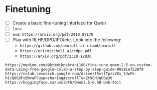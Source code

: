 # Finetuning

- [ ] Create a basic fine-tuning interface for Qwen
- [ ] `lora`
- [ ] `eva`: `https://arxiv.org/pdf/2410.07170`
- [ ] Play with RLHF/DPO/IPO/etc. Look into the following:
  - `https://github.com/axolotl-ai-cloud/axolotl`
  - `https://ericmitchell.ai/cdpo.pdf`
  - `https://arxiv.org/pdf/2310.12036`

`https://medium.com/@kramiknakrani100/fine-tune-qwen-2-5-on-custom-data-using-free-google-colab-a-step-by-step-guide-99281ef228f8`
`https://colab.research.google.com/drive/15vttTpzzVXv_tJwEk-hIcQ0S9FcEWvwP?usp=sharing#scrollTo=Zt9CHJqO6p30`
`https://huggingface.co/unsloth/Qwen2.5-0.5B-bnb-4bit`
